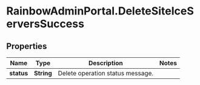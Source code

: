 # RainbowAdminPortal.DeleteSiteIceServersSuccess

## Properties

Name | Type | Description | Notes
------------ | ------------- | ------------- | -------------
**status** | **String** | Delete operation status message. | 


